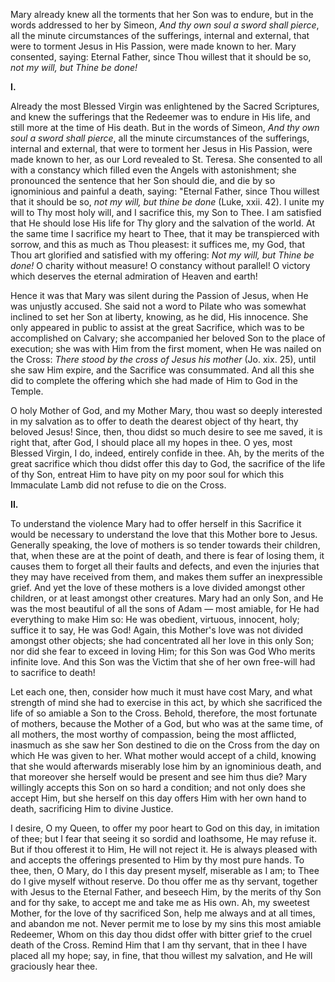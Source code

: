 
Mary already knew all the torments that her Son was to endure, but in the words addressed to her by Simeon, *And thy own soul a sword shall pierce*, all the minute circumstances of the sufferings, internal and external, that were to torment Jesus in His Passion, were made known to her. Mary consented, saying: Eternal Father, since Thou willest that it should be so, *not my will, but Thine be done!*

**I\.**

Already the most Blessed Virgin was enlightened by the Sacred Scriptures, and knew the sufferings that the Redeemer was to endure in His life, and still more at the time of His death. But in the words of Simeon, *And thy own soul a sword shall pierce*, all the minute circumstances of the sufferings, internal and external, that were to torment her Jesus in His Passion, were made known to her, as our Lord revealed to St. Teresa. She consented to all with a constancy which filled even the Angels with astonishment; she pronounced the sentence that her Son should die, and die by so ignominious and painful a death, saying: \"Eternal Father, since Thou willest that it should be so, *not my will, but thine be done* (Luke, xxii. 42). I unite my will to Thy most holy will, and I sacrifice this, my Son to Thee. I am satisfied that He should lose His life for Thy glory and the salvation of the world. At the same time I sacrifice my heart to Thee, that it may be transpierced with sorrow, and this as much as Thou pleasest: it suffices me, my God, that Thou art glorified and satisfied with my offering: *Not my will, but Thine be done!* O charity without measure! O constancy without parallel! O victory which deserves the eternal admiration of Heaven and earth!

Hence it was that Mary was silent during the Passion of Jesus, when He was unjustly accused. She said not a word to Pilate who was somewhat inclined to set her Son at liberty, knowing, as he did, His innocence. She only appeared in public to assist at the great Sacrifice, which was to be accomplished on Calvary; she accompanied her beloved Son to the place of execution; she was with Him from the first moment, when He was nailed on the Cross: *There stood by the cross of Jesus his mother* (Jo. xix. 25), until she saw Him expire, and the Sacrifice was consummated. And all this she did to complete the offering which she had made of Him to God in the Temple.

O holy Mother of God, and my Mother Mary, thou wast so deeply interested in my salvation as to offer to death the dearest object of thy heart, thy beloved Jesus! Since, then, thou didst so much desire to see me saved, it is right that, after God, I should place all my hopes in thee. O yes, most Blessed Virgin, I do, indeed, entirely confide in thee. Ah, by the merits of the great sacrifice which thou didst offer this day to God, the sacrifice of the life of thy Son, entreat Him to have pity on my poor soul for which this Immaculate Lamb did not refuse to die on the Cross.

**II\.**

To understand the violence Mary had to offer herself in this Sacrifice it would be necessary to understand the love that this Mother bore to Jesus. Generally speaking, the love of mothers is so tender towards their children, that, when these are at the point of death, and there is fear of losing them, it causes them to forget all their faults and defects, and even the injuries that they may have received from them, and makes them suffer an inexpressible grief. And yet the love of these mothers is a love divided amongst other children, or at least amongst other creatures. Mary had an only Son, and He was the most beautiful of all the sons of Adam — most amiable, for He had everything to make Him so: He was obedient, virtuous, innocent, holy; suffice it to say, He was God! Again, this Mother\'s love was not divided amongst other objects; she had concentrated all her love in this only Son; nor did she fear to exceed in loving Him; for this Son was God Who merits infinite love. And this Son was the Victim that she of her own free-will had to sacrifice to death!

Let each one, then, consider how much it must have cost Mary, and what strength of mind she had to exercise in this act, by which she sacrificed the life of so amiable a Son to the Cross. Behold, therefore, the most fortunate of mothers, because the Mother of a God, but who was at the same time, of all mothers, the most worthy of compassion, being the most afflicted, inasmuch as she saw her Son destined to die on the Cross from the day on which He was given to her. What mother would accept of a child, knowing that she would afterwards miserably lose him by an ignominious death, and that moreover she herself would be present and see him thus die? Mary willingly accepts this Son on so hard a condition; and not only does she accept Him, but she herself on this day offers Him with her own hand to death, sacrificing Him to divine Justice.

I desire, O my Queen, to offer my poor heart to God on this day, in imitation of thee; but I fear that seeing it so sordid and loathsome, He may refuse it. But if thou offerest it to Him, He will not reject it. He is always pleased with and accepts the offerings presented to Him by thy most pure hands. To thee, then, O Mary, do I this day present myself, miserable as I am; to Thee do I give myself without reserve. Do thou offer me as thy servant, together with Jesus to the Eternal Father, and beseech Him, by the merits of thy Son and for thy sake, to accept me and take me as His own. Ah, my sweetest Mother, for the love of thy sacrificed Son, help me always and at all times, and abandon me not. Never permit me to lose by my sins this most amiable Redeemer, Whom on this day thou didst offer with bitter grief to the cruel death of the Cross. Remind Him that I am thy servant, that in thee I have placed all my hope; say, in fine, that thou willest my salvation, and He will graciously hear thee.

